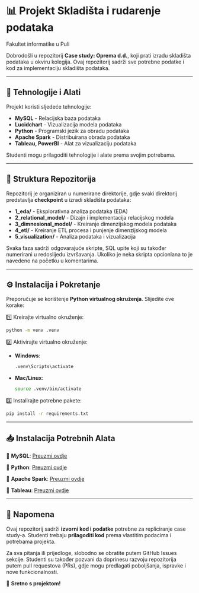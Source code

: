 # 📊 Projekt Skladišta i rudarenje podataka

Fakultet informatike u Puli

Dobrodošli u repozitorij **Case study: Oprema d.d.**, koji prati izradu skladišta podataka u okviru kolegija. 
Ovaj repozitorij sadrži sve potrebne podatke i kod za implementaciju skladišta podataka.

---

## 📌 Tehnologije i Alati

Projekt koristi sljedeće tehnologije:

- **MySQL** - Relacijska baza podataka
- **Lucidchart** - Vizualizacija modela podataka
- **Python** - Programski jezik za obradu podataka
- **Apache Spark** - Distribuirana obrada podataka
- **Tableau, PowerBI** - Alat za vizualizaciju podataka

Studenti mogu prilagoditi tehnologije i alate prema svojim potrebama.

---

## 📂 Struktura Repozitorija

Repozitorij je organiziran u numerirane direktorije, gdje svaki direktorij predstavlja **checkpoint** u izradi skladišta podataka:

- **1_eda/** - Eksplorativna analiza podataka (EDA)
- **2_relational_model/** - Dizajn i implementacija relacijskog modela
- **3_dimnesional_model/** - Kreiranje dimenzijskog modela podataka
- **4_etl/** - Kreiranje ETL procesa i punjenje dimenzijskog modela
- **5_visualization/** - Analiza podataka i vizualizacija

Svaka faza sadrži odgovarajuće skripte, SQL upite koji su također numerirani u redoslijedu izvršavanja. Ukoliko je neka skripta opcionlana to je navedeno na početku u komentarima.

---

## ⚙️ Instalacija i Pokretanje

Preporučuje se korištenje **Python virtualnog okruženja**. Slijedite ove korake:

1️⃣ Kreirajte virtualno okruženje:

```sh
python -m venv .venv
```

2️⃣ Aktivirajte virtualno okruženje:

- **Windows**:
  
  ```sh
  .venv\Scripts\activate
  ```

- **Mac/Linux**:
  
  ```sh
  source .venv/bin/activate
  ```

3️⃣ Instalirajte potrebne pakete:

```sh
pip install -r requirements.txt
```

---

## 📥 Instalacija Potrebnih Alata

🔗 **MySQL**: [Preuzmi ovdje](https://www.mysql.com/downloads/)

🔗 **Python**: [Preuzmi ovdje](https://www.python.org/downloads/)

🔗 **Apache Spark**: [Preuzmi ovdje](https://spark.apache.org/downloads.html)

🔗 **Tableau**: [Preuzmi ovdje](https://www.tableau.com/products/trial)

---

## 📌 Napomena

Ovaj repozitorij sadrži **izvorni kod i podatke** potrebne za repliciranje case study-a. Studenti trebaju **prilagoditi kod** prema vlastitim podacima i potrebama projekta.

Za sva pitanja ili prijedloge, slobodno se obratite putem GitHub Issues sekcije. Studenti su također pozvani da doprinesu razvoju repozitorija putem pull requestova (PRs), gdje mogu predlagati poboljšanja, ispravke i nove funkcionalnosti.

🚀 **Sretno s projektom!**
